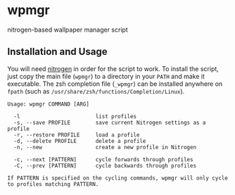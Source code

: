 # wpmgr
nitrogen-based wallpaper manager script

## Installation and Usage
You will need [nitrogen](https://github.com/l3ib/nitrogen) in order for the script to work.
To install the script, just copy the main file (`wpmgr`) to a directory in your `PATH` and make it executable.
The zsh completion file (`_wpmgr`) can be installed anywhere on `fpath` (such as `/usr/share/zsh/functions/Completion/Linux`).
```
Usage: wpmgr COMMAND [ARG]

  -l                        list profiles
  -s, --save PROFILE        save current Nitrogen settings as a profile
  -r, --restore PROFILE     load a profile
  -d, --delete PROFILE      delete a profile
  -n, --new                 create a new profile in Nitrogen 

  -c, --next [PATTERN]      cycle forwards through profiles
  -C, --prev [PATTERN]      cycle backwards through profiles

If PATTERN is specified on the cycling commands, wpmgr will only cycle to profiles matching PATTERN.
```
